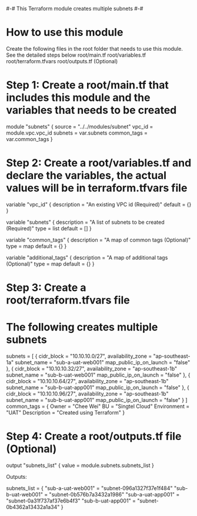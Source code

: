 #-# This Terraform module creates multiple subnets #-#

# How to use this module
Create the following files in the root folder that needs to use this module. See the detailed steps below
root/main.tf
root/variables.tf
root/terraform.tfvars
root/outputs.tf (Optional)


# Step 1: Create a root/main.tf that includes this module and the variables that needs to be created
module "subnets" {
   source = "../../modules/subnet"
   vpc_id = module.vpc.vpc_id
   subnets = var.subnets
   common_tags = var.common_tags
}

# Step 2: Create a root/variables.tf and declare the variables, the actual values will be in terraform.tfvars file
variable "vpc_id" {
    description = "An existing VPC id (Required)"
    default = {}  
}

variable "subnets" { 
    description = "A list of subnets to be created (Required)"
    type = list
    default = []
}

variable "common_tags" {
    description = "A map of common tags (Optional)"
    type = map
    default = {}
}

variable "additional_tags" {
    description = "A map of additional tags (Optional)"
    type = map
    default = {}
}

# Step 3: Create a root/terraform.tfvars file 
# The following creates multiple subnets
subnets = [
    {
        cidr_block = "10.10.10.0/27",
        availability_zone = "ap-southeast-1a"
        subnet_name = "sub-a-uat-web001"
        map_public_ip_on_launch = "false"
    },
    {
        cidr_block = "10.10.10.32/27",
        availability_zone = "ap-southeast-1b"
        subnet_name = "sub-b-uat-web001"
        map_public_ip_on_launch = "false"
    },
    {
        cidr_block = "10.10.10.64/27",
        availability_zone = "ap-southeast-1b"
        subnet_name = "sub-b-uat-app001"
        map_public_ip_on_launch = "false"
    },
    {
        cidr_block = "10.10.10.96/27",
        availability_zone = "ap-southeast-1b"
        subnet_name = "sub-b-uat-app001"
        map_public_ip_on_launch = "false"
    }
]
common_tags  = {
    Owner = "Chee Wei"
    BU = "Singtel Cloud"
    Environment = "UAT"
    Description = "Created using Terraform"
}


# Step 4: Create a root/outputs.tf file (Optional)
output "subnets_list" {
    value = module.subnets.subnets_list
}

Outputs:

subnets_list = {
  "sub-a-uat-web001" = "subnet-096a1327f37e1f484"
  "sub-b-uat-web001" = "subnet-0b576b7a3432a1986"
  "sub-a-uat-app001" = "subnet-0a31f737af37e6b4f3"
  "sub-b-uat-app001" = "subnet-0b4362a13432a1a34"
}
